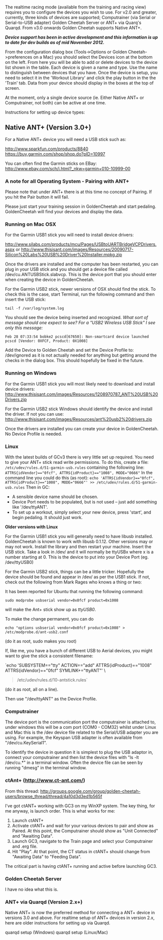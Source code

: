 The realtime racing mode (available from the training and racing view) requires you to configure the devices you wish to use. For v2.0 and greater, currently, three kinds of devices are supported; Computrainer (via Serial or Serial-to-USB adapter) Golden Cheetah Server or ANT+ via Quarq's Quarqd. From v3.0 onwards Golden Cheetah supports Native ANT+.

_**Device support has been in active development and this information is up to date for dev builds as of mid November 2012.**_

From the configuration dialog box (Tools->Options or Golden Cheetah->preferences on a Mac) you should select the Devices icon at the bottom on the left. From here you will be able to add or delete devices to the device list shown in the table. Each device is given a name and type. Use the name to distinguish between devices that you have. Once the device is setup, you need to select it in the 'Workout Library' and click the play button in the the 'Train' tab. Data from your device should display in the boxes at the top of screen.

At the moment, only a single device source (ie. Either Native ANT+ or Computrainer, not both) can be active at one time.

Instructions for setting up device types:

## Native ANT+ (Version 3.0+)
For a Native ANT+ device you will need a USB stick such as:

http://www.sparkfun.com/products/8840
https://buy.garmin.com/shop/shop.do?pID=10997

You can often find the Garmin sticks on EBay:
http://www.ebay.com/sch/i.html?_nkw=garmin+010-10999-00

### A note for all Operating System - Pairing with ANT+
Please note that under ANT+ there is at this time no concept of Pairing. If you hit the Pair button it will fail.

Please just start your training session in GoldenCheetah and start pedaling.
GoldenCheetah will find your devices and display the data.

### Running on Mac OSX
For the Garmin USB1 stick you will need to install device drivers:

http://www.silabs.com/products/mcu/Pages/USBtoUARTBridgeVCPDrivers.aspx
or
http://www.thisisant.com/images/Resources/20090717-Silicon%20Labs%20USB%20Driver%20Installer.mpkg.zip

Once the drivers are installed and the computer has been restarted, you can plug in your USB stick and you should get a device file called /dev/cu.ANTUSBStick.slabvcp. This is the device port that you should enter when creating the device in GoldenCheetah.

For the Garmin USB2 stick, newer versions of OSX should find the stick.
To check this is the case, start Terminal, run the following command and then insert the USB stick:

`tail -f /var/log/system.log`

You should see the device being inserted and recognized.  *What sort of message should one expect to see? For a "USB2 Wireless USB Stick" I see only this message:*

    Feb 28 07:33:54 bobke2 pcscd[67650]: Non-smartcard device launched pcscd [Vendor: 0XFCF, Product: 0X1008]

Add the Device to Golden Cheetah and set the Device Profile to: /dev/ignored as it is not actually needed for anything but getting around the checks in the dialog box. This should hopefully be fixed in the future.

### Running on Windows
For the Garmin USB1 stick you will most likely need to download and install device drivers:
http://www.thisisant.com/images/Resources/1208970787_ANT%20USB%20Drivers.zip

For the Garmin USB2 stick Windows should identify the device and install the driver. If not you can use:
http://www.thisisant.com/images/Resources/ant%20usb2%20drivers.zip

Once the drivers are installed you can create your device in GoldenCheetah. No Device Profile is needed.

### Linux

With the latest builds of GCv3 there is very little set up required.
You need to give your ANT+ stick read write permissions.
To do this, create a file:
`/etc/udev/rules.d/51-garmin-usb.rules`
containing the following line:
`ATTRS{idVendor}=="0fcf", ATTRS{idProduct}=="1008", MODE="0666"` 
In the command line you could do this (as root):
`echo 'ATTRS{idVendor}=="0fcf", ATTRS{idProduct}=="1008", MODE="0666"' >> /etc/udev/rules.d/51-garmin-usb.rules`
Then in GC:

* A sensible device name should be chosen.
* Device Port needs to be populated, but is not used – just add something like '/dev/ttyANT'.
* To set up a workout, simply select your new device, press 'start', and begin pedaling. It should just work.

**Older versions with Linux**

For the Garmin USB1 stick you will generally need to have libusb installed. GoldenCheetah is known to work with libusb 0.1.12. Other versions may or may not work. Install the library and then restart your machine. Insert the USB stick. Take a look in /dev/ and it will normally be ttyUSBx where x is a number starting at 0. This is the device to put into your Device Port (eg. /dev/ttyUSB0)

For the Garmin USB2 stick, things can be a little tricker. Hopefully the device should be found and appear in /dev/ as per the USB1 stick. If not, check out the following from Mark Rages who knows a thing or two:

It has been reported for Ubuntu that running the following command: 

`sudo modprobe usbserial vendor=0x0fcf product=0x1008`

will make the Ant+ stick show up as _ttyUSB0_.

To make the change permanent, you can do 

`echo "options usbserial vendor=0x0fcf product=0x1008" > /etc/modprobe.d/ant-usb2.conf`

(do it as root, sudo makes you root) 

If, like me, you have a bunch of different USB to Aerial devices, you might want to give the stick a consistent filename:
 
`echo 'SUBSYSTEM=="tty" ACTION=="add" ATTRS{idProduct}=="1008" ATTRS{idVendor}=="0fcf" SYMLINK+="ttyANT"' \
> /etc/udev/rules.d/10-antstick.rules`

(do it as root, all on a line).
 
Then use "/dev/ttyANT" as the Device Profile.

### Computrainer

The device port is the communication port the computrainer is attached to, under windows this will be a com port (COM0 - COM32) whilst under Linux and Mac this is the /dev device file related to the Serial/USB adapter you are using. For example, the Keyspan USB adapter is often available from "/dev/cu.KeySerial1".

To identify the device in question it is simplest to plug the USB adaptor in, connect your computrainer and then list the device files with "ls -lt /dev/cu.*" in a terminal window. Often the device file can be seen by running "dmesg" in the terminal window.

### ctAnt+ (http://www.ct-ant.com/)

From this thread: http://groups.google.com/group/golden-cheetah-users/browse_thread/thread/4a10d3d3ed1b565f

I've got ctANT+ working with GC3 on my WinXP system. The key thing, for me anyway, is launch order. This is what works for me:

1. Launch ctANT+
1. Activate ctANT+ and wait for your various devices to pair and show as Paired. At this point, the Computrainer should show as "Unit Connected" and "Awaiting Data".
1. Launch GC3, navigate to the Train page and select your Computrainer and .erg file.
1. Hit "Play". At that point, the CT status in ctANT+ should change from "Awaiting Data" to "Feeding Data".

The critical part is having ctANT+ running and active before launching GC3.

### Golden Cheetah Server

I have no idea what this is.

### ANT+ via Quarqd (Version 2.x+)

Native ANT+ is now the preferred method for connecting a ANT+ device in versions 3.0 and above.
For realtime setup of ANT+ devices in version 2.x, here are older instructions for setting up via Quarqd.

quarqd setup (Windows)
quarqd setup (Linux/Mac)